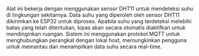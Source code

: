 Alat ini bekerja dengan menggunakan sensor DHT11 untuk mendeteksi suhu di lingkungan sekitarnya. Data suhu yang diperoleh oleh sensor DHT11 dikirimkan ke ESP32 untuk diproses. Apabila suhu yang terdeteksi melebihi batas yang telah ditentukan, kipas akan secara otomatis diaktifkan untuk mendinginkan ruangan. Sistem ini menggunakan protokol MQTT untuk menghubungkan perangkat dengan lokal host, memungkinkan pengguna untuk memantau dan menampilkan data suhu secara real-time. 
